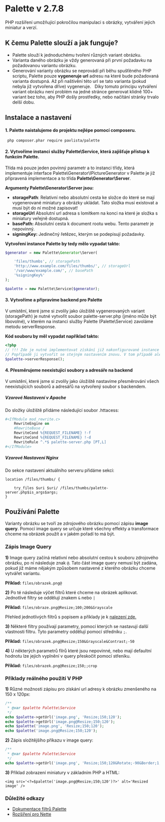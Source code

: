 # Palette v 2.7.8
PHP rozšíření umožňující pokročilou manipulaci s obrázky, vytváření jejich miniatur a verzí.

## K čemu Palette slouží a jak funguje?
- Palette slouží k jednoduchému tvoření různých variant obrázku.
- Varianta daného obrázku je vždy generovaná při první požadavku na požadovanou variantu obrázku.
- Generování varianty obrázku se neprovádí při běhu spušťěného PHP scriptu, Palette pouze **vygeneruje url** adresu na které bude požadovaná varianta dostupná. Až při naštívění této url se tato varianta (pokud nebyla již vytvořena dříve) vygeneruje.   Díky tomuto principu vytváření variant obrázku není problém na jedné stránce generovat klidně 100+ variant bez toho, aby PHP došly prostředky, nebo načítání stránky trvalo delší dobu.

## Instalace a nastavení
#### 1. Palette naistalujeme do projektu nejlépe pomocí composeru.

     php composer.phar require pavlista/palette

#### 2. Vytvoříme instanci služby **Palette\Service**, která zajišťuje přístup k funkcím Palette.
Třída má pouze jeden povinný parametr a to instanci třídy, která implementuje interface Palette\Generator\IPictureGenerator v Palette je již připravená implementace a to třída **Palette\Generator\Server**.

**Argumenty Palette\Generator\Server jsou:**
- **storagePath**: Relativní nebo absolutní cesta ke složce do které se mají vygenerované miniatury a obrázky ukládat. Tato složka musí existovat a musí být do ní možné zapisovat!
- **storageUrl** Absolutní url adresa s lomítkem na konci na které je složka s miniatury veřejně dostupná.
- **basePath:** Absolutní cesta k document rootu webu. Tento parametr je nepovinný.
- **signingKey:** Jedinečný řetězec, kterým se podepisují požadavky.

**Vytvoření instance Palette by tedy mělo vypadat takto:**

```php
$generator = new Palette\Generator\Server(

    'files/thumbs', // storagePath
    'http://www.example.com/files/thumbs/', // storageUrl
    '/var/www/example.com/', // basePath
    '%signingKey%'
);

$palette = new Palette\Service($generator);
```

#### 3. Vytvoříme a připravíme backend pro Palette
V umístění, které jsme si zvolily jako úložiště vygenerovaných variant (storagePath) je nutné vytvořit soubor palette-server.php (jméno může být libovolné), v kterém na instanci služby Palette (Palette\Service) zavoláme metodu serverResponse.

**Kód souboru by měl vypadat například takto:**
```php
<?php
// !!! Zde je nutné implementovat získání již nakonfigurované instance služby Palette.
// Popřípadě ji vytvořit se stejným nastavením znovu. V tom případě ale pozor na zadávané cesty.
$palette->serverResponse();
```

#### 4. Přesměrujeme neexistující soubory a adresáře na backend
V umístění, které jsme si zvolily jako úložiště nastavíme přesměrování všech neexistujících souborů a adresářů na vytvořený soubor s backendem.

##### Vzorové Nastavení v Apache
Do složky úložiště přidáme následující soubor .httacess:
```apache
#<IfModule mod_rewrite.c>
    RewriteEngine on
    #RewriteBase /
    RewriteCond %{REQUEST_FILENAME} !-f
    RewriteCond %{REQUEST_FILENAME} !-d
    RewriteRule ^.*$ palette-server.php [PT,L]
#</IfModule>
```

##### Vzorové Nastavení Nginx
Do sekce nastavení aktuálního serveru přidáme sekci:
```nginx
location /files/thumbs/ {

    try_files $uri $uri/ /files/thumbs/palette-server.php$is_args$args;
}
```

## Používání Palette
Varianty obrázku se tvoří ze zdrojového obrázku pomocí zápisu **image query**.
Pomocí image query se určuje které všechny effekty a transformace chceme na obrázek použít a v jakém pořadí to má být.

### Zápis Image Query
**1)** Image query začíná relativní nebo absolutní cestou k souboru zdrojového obrázku, po ní následuje znak `@`.
Tato část image query nemusí být zadána, pokud již máme nějakým způsobem nastavené z kterého obrázku chceme vytvářet variantu.

**Příklad:** `files/obrazek.png@`

**2)** Po té následuje výčet filtrů které chceme na obrázek aplikovat. Jednotlivé filtry se oddělují znakem `&` nebo `|`

**Příklad:** `files/obraze.png@Resize;100;200&Grayscale`

Přehled jednotlivých filtrů s popisem a příklady je k [nalezení zde.](http://palette.pavlista.cz/)

**3)** Některé filtry používají parametry, pomocí kterých se nastavují další vlastnosti filtru.
Tyto parametry oddělují pomocí středníku `;`.

**Příklad:** `files/obrazek.png@Resize;150&Grayscale&Contrast;-50`

**4)** U některých parametrů filrů které jsou nepovinné, nebo mají defaultní hodnotu lze jejich vyplnění v query přeskočit pomocí střeníku.

**Příklad:** `files/obrazek.png@Resize;150;;crop`

### Příklady reálného použití V PHP
**1)** Různé možnosti zápisu pro získání url adresy k obrázku zmenšeného na 150 x 120px:
```php
/**
 * @var $palette Palette\Service
 */
echo $palette->getUrl('image.png', 'Resize;150;120');
echo $palette->getUrl('image.png@Resize;150;120');
echo $palette('image.png', 'Resize;150;120');
echo $palette('image.png@Resize;150;120');
```
**2)** Zápis složitějšího příkazu v image query:
```php
/**
 * @var $palette Palette\Service
 */
echo $palette->getUrl('image.png', 'Resize;150;120&Rotate;-90&Border;1;1;#ccc');
```
**3)** Příklad zobrazení miniatury v základním PHP a HTML:
```html+php
<img src='<?=$palette('image.png@Resize;150;120')?>' alt='Resized image' />
```

### Důležité odkazy
- [Dokumentace filtrů Palette](http://palette.pavlista.cz/)
- [Rozšíření pro Nette](https://github.com/MichaelPavlista/nette-palette)
